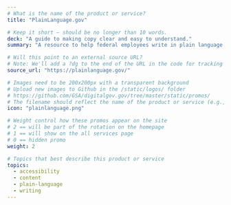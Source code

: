 ```yaml
---
# What is the name of the product or service?
title: "PlainLanguage.gov"

# Keep it short — should be no longer than 10 words.
deck: "A guide to making copy clear and easy to understand."
summary: "A resource to help federal employees write in plain language and comply with the Plain Writing Act of 2010."

# Will this point to an external source URL?
# Note: We'll add a ?dg to the end of the URL in the code for tracking purposes
source_url: "https://plainlanguage.gov/"

# Images need to be 200x200px with a transparent background
# Upload new images to Github in the /static/logos/ folder
# https://github.com/GSA/digitalgov.gov/tree/master/static/promos/
# The filename should reflect the name of the product or service (e.g., challenge-gov.png)
icon: "plainlanguage.png"

# Weight control how these promos appear on the site
# 2 == will be part of the rotation on the homepage
# 1 == will show on the all services page
# 0 == hidden promo
weight: 2

# Topics that best describe this product or service
topics:
  - accessibility
  - content
  - plain-language
  - writing
---
```

